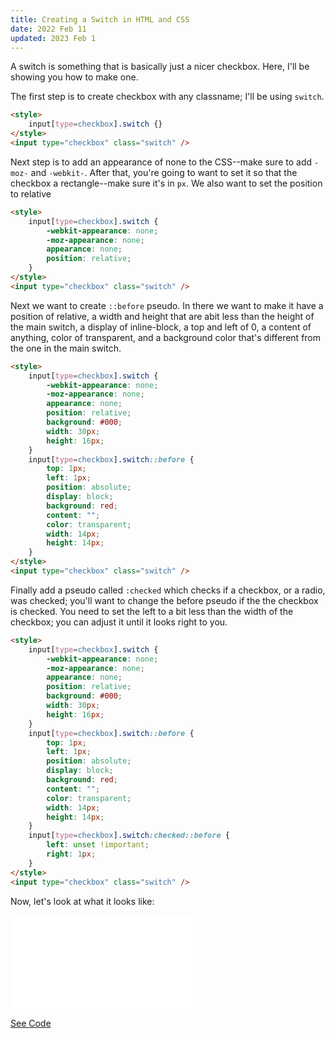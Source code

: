 ```yaml
---
title: Creating a Switch in HTML and CSS
date: 2022 Feb 11
updated: 2023 Feb 1
---
```

A switch is something that is basically just a nicer checkbox. Here, I'll be showing you how to make one.

The first step is to create checkbox with any classname; I'll be using `switch`.

```html
<style>
    input[type=checkbox].switch {}
</style>
<input type="checkbox" class="switch" />
```

Next step is to add an appearance of none to the CSS--make sure to add `-moz-` and `-webkit-`. After that, you're going to want to set it so that the checkbox a rectangle--make sure it's in `px`. We also want to set the position to relative
```html
<style>
    input[type=checkbox].switch {
        -webkit-appearance: none;
        -moz-appearance: none;
        appearance: none;
        position: relative;
    }
</style>
<input type="checkbox" class="switch" />
```

Next we want to create `::before` pseudo. In there we want to make it have a position of relative, a width and height that are abit less than the height of the main switch, a display of inline-block, a top and left of 0, a content of anything, color of transparent, and a background color that's different from the one in the main switch.

```html
<style>
    input[type=checkbox].switch {
        -webkit-appearance: none;
        -moz-appearance: none;
        appearance: none;
        position: relative;
        background: #000;
        width: 30px;
        height: 16px;
    }
    input[type=checkbox].switch::before {
        top: 1px;
        left: 1px;
        position: absolute;
        display: block;
        background: red;
        content: "";
        color: transparent;
        width: 14px;
        height: 14px;
    }
</style>
<input type="checkbox" class="switch" />
```

Finally add a pseudo called `:checked` which checks if a checkbox, or a radio, was checked; you'll want to change the before pseudo if the the checkbox is checked. You need to set the left to a bit less than the width of the checkbox; you can adjust it until it looks right to you.

```html
<style>
    input[type=checkbox].switch {
        -webkit-appearance: none;
        -moz-appearance: none;
        appearance: none;
        position: relative;
        background: #000;
        width: 30px;
        height: 16px;
    }
    input[type=checkbox].switch::before {
        top: 1px;
        left: 1px;
        position: absolute;
        display: block;
        background: red;
        content: "";
        color: transparent;
        width: 14px;
        height: 14px;
    }
    input[type=checkbox].switch:checked::before {
        left: unset !important;
        right: 1px;
    }
</style>
<input type="checkbox" class="switch" />
```

Now, let's look at what it looks like:

<iframe style="background: #fff; border: none" src="/blog-files/switch-final.html"></iframe>

[See Code](/blog-files/switch-final.txt)